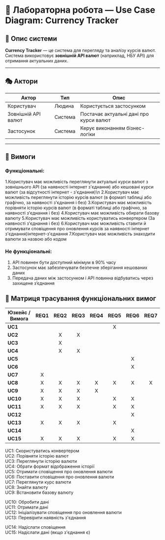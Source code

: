 ﻿# 💱 Лабораторна робота — Use Case Diagram: Currency Tracker

## 📘 Опис системи
**Currency Tracker** — це система для перегляду та аналізу курсів валют.
Система використовує **зовнішній API валют** (наприклад, НБУ API) для отримання актуальних даних.

---

## 🎭 Актори
| Актор | Тип | Опис                          |
|-------|------|-------------------------------|
| Користувач | Людина | Користується застосунком      |
| Зовнішній API валют | Система | Постачає актуальні дані про курси валют |
| Застосунок | Система | Керує виконанням бізнес-логіки|                               

---

## 🧩 Вимоги
### Функціональні:
1.Користувач має можливість переглянути актуальні курси валют з зовнішнього API (за наявності інтернет з'єднання) або кешовані курси валют (за відсутності інтернет - з'єднання)\n
2.Користувач має можливість переглянути історію курсів валют (в форматі таблиці або графічно, за наявності з'єднання і без)
3.Користувач має можливість порівняти історію курсів валют (в форматі таблиці або графічно, за наявності з'єднання і без)
4.Користувач має можливість обирати базову валюту
5.Користувач має можливість користуватись конвертером (За наявності з'єднання і без)
6.Користувач має можливість ставити й отримувати сповіщення про оновлення курсів за наявності інтернет з'єднання)інтернет-з'єднання
7.Користувач має можливість знаходити валюти за назвою або кодом

### Не функціональні:
1. API повинен бути доступний мінімум в 90% часу
2. Застосунок має забезпечувати безпечне зберігання кешованих даних
3. Передача даних між застосунком і API повинна відбуватись через захищене з’єднання


## 🧩 Матриця трасування функціональних вимог

| Юзкейс / Вимога | REQ1 | REQ2 | REQ3 | REQ4 | REQ5 | REQ6 | REQ7 |
|------------------|:----:|:----:|:----:|:----:|:----:|:----:|:----:|
| **UC1**   |   |   |   |   | X |   |   |
| **UC2**   |   | X | X |   |   |   |   |
| **UC3**   |   | X |   |   |   |   |   |
| **UC4**   |   | X | X |   |   |   |   |
| **UC5**   |   |   |   |   |   | X |   |
| **UC6**   |   |   |   |   |   | X |   |
| **UC7**   | X |   |   |   |   |   |   |
| **UC8**   | X | X | X | X | X | X | X |
| **UC9**   | X | X | X | X |   |   |   |
| **UC10**  | X | X | X |   | X | X |   |
| **UC11**  | X | X | X |   | X | X |   |
| **UC12**  |   |   |   |   |   | X |   |
| **UC13**  | X | X | X |   | X |   |   |
| **UC14**  |   |   |   |   |   | X |   |
| **UC15**  | X | X | X |   | X | X |   |
 



UC1: Скористуватись конвертером  <br>
UC2: Порівняти історію валют <br>
UC3: Переглянути історію валюти <br>
UC4: Обрати формат відображення історії <br> 
UC5: Отримати сповіщення про оновлення валюти <br>
UC6: Поставити сповіщення про оновлення валюти <br>
UC7: Переглянути курс валюти <br>
UC8: Знайти валюту <br>
UC9: Встановити базову валюту

UC10: Обробити дані <br>
UC11: Отримати дані <br>
UC12: Ініціалізувати сповіщення про оновлення валюти <br>
UC13: Перевірити наявність з'єднання <br>

UC14: Надіслати сповіщення <br>
UC15: Надіслати дані (якщо з'єднання є)
 








